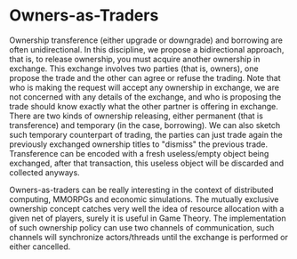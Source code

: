 # Owners-as-Traders

Ownership transference (either upgrade or downgrade) and borrowing are often 
unidirectional. In this discipline, we propose a bidirectional approach, that
is, to release ownership, you must acquire another ownership in exchange. This
exchange involves two parties (that is, owners), one propose the trade and the
other can agree or refuse the trading. Note that who is making the request will
accept any ownership in exchange, we are not concerned with any details of the
exchange, and who is proposing the trade should know exactly what the other
partner is offering in exchange. There are two kinds of ownership releasing,
either permanent (that is transference) and temporary (in the case, borrowing).
We can also sketch such temporary counterpart of trading, the parties can just 
trade again the previously exchanged ownership titles to "dismiss" the previous
trade. Transference can be encoded with a fresh useless/empty object being
exchanged, after that transaction, this useless object will be discarded and
collected anyways.

Owners-as-traders can be really interesting in the context of distributed
computing, MMORPGs and economic simulations. The mutually exclusive ownership
concept catches very well the idea of resource allocation with a given net of
players, surely it is useful in Game Theory. The implementation of such
ownership policy can use two channels of communication, such channels will
synchronize actors/threads until the exchange is performed or either cancelled.
